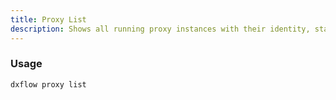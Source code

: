 ```yaml
---
title: Proxy List 
description: Shows all running proxy instances with their identity, status, pool count and traffic information
---
```


### Usage

```bash [Terminal]
dxflow proxy list
```

